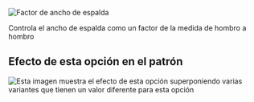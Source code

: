 ![Factor de ancho de espalda](./acrossbackfactor.svg)

Controla el ancho de espalda como un factor de la medida de hombro a hombro

## Efecto de esta opción en el patrón

![Esta imagen muestra el efecto de esta opción superponiendo varias variantes que tienen un valor diferente para esta opción](simone_acrossbackfactor_sample.svg "Efecto de esta opción en el patrón")
